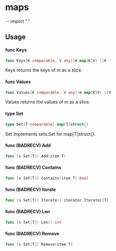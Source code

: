 # maps
--
    import "."


## Usage

#### func  Keys

```go
func Keys[K comparable, V any](m map[K]V) []K
```
Keys returns the keys of m as a slice.

#### func  Values

```go
func Values[K comparable, V any](m map[K]V) []V
```
Values returns the values of m as a slice.

#### type Set

```go
type Set[T comparable] map[T]struct{}
```

Set implements sets.Set for map[T]struct{}.

#### func (BADRECV) Add

```go
func (s Set[T]) Add(item T)
```

#### func (BADRECV) Contains

```go
func (s Set[T]) Contains(item T) bool
```

#### func (BADRECV) Iterate

```go
func (s Set[T]) Iterate() iterator.Iterator[T]
```

#### func (BADRECV) Len

```go
func (s Set[T]) Len() int
```

#### func (BADRECV) Remove

```go
func (s Set[T]) Remove(item T)
```
